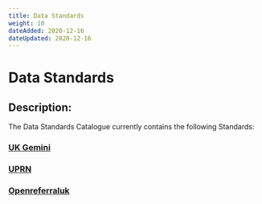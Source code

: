 ```yaml
---
title: Data Standards
weight: 10
dateAdded: 2020-12-16
dateUpdated: 2020-12-16
---
```


# Data Standards

## Description:
The Data Standards Catalogue currently contains the following Standards:

### [UK Gemini](UKGemini/)

### [UPRN](UPRN/)

### [Openreferraluk](openreferraluk/)